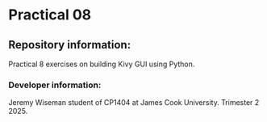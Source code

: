 # Practical 08

## Repository information:
Practical 8 exercises on building Kivy GUI using Python.

### Developer information:
Jeremy Wiseman student of CP1404 at James Cook University. Trimester 2 2025.

